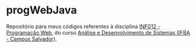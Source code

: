 # progWebJava
Repositório para meus códigos referentes à disciplina [INF012 - Programação Web](https://ads.ifba.edu.br/INF012), do curso [Análise e Desenvolvimento de Sistemas (IFBA - Campus Salvador)](https://ads.ifba.edu.br/Apresenta%C3%A7%C3%A3o).

